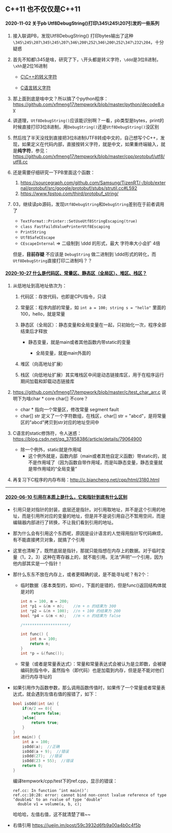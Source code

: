 ## C++11 也不仅仅是C++11

#### 2020-11-02 关于pb Utf8DebugString()打印\345\245\207引发的一些系列

1. 接入联调PB，发现Utf8DebugString() 打印bytes输出了这种 `\345\245\207\345\245\207\346\200\252\346\200\252\347\232\204`，十分疑惑

2. 首先不知都\345是啥，研究了下，`\`开头都是转义字符，`\ddd`是3位8进制，`\xhh`是2位16进制

   - [C\C++的转义字符](https://www.cnblogs.com/emanlee/archive/2010/05/14/1735274.html)

   - [C语言转义字符](http://c.biancheng.net/cpp/html/2890.html)
   
3. 那上面到底是啥中文？所以搞了个python程序：https://github.com/xfmeng17/tempwork/blob/master/python/decode8.py

4. 讲道理，`Utf8DebugString()`应该能识别啊？一看，pb类型是bytes，print的时候直接打印3位8进制，用`DebugString()`还是`Utf8DebugString()`没区别

5. 然后找了半天没找到直接把3位8进制UTF8转成中文的，自己想写个C++，发现，如果定义在代码内部，直接按转义字符，就是中文，如果重终端输入，就是**纯字符**，参见：https://github.com/xfmeng17/tempwork/blob/master/cpp/protobuf/utf8/utf8.cc

6. 还是需要仔细研究一下PB里面这个函数：
   1. https://sourcegraph.com/github.com/Samsung/TizenRT/-/blob/external/protobuf/src/google/protobuf/stubs/strutil.cc#L592
   2. https://www.fpstop.com/third/protobuf_string/
   
7. 03，继续读pb源码，发现`Utf8DebugString`和`DebugString`差别在于前者调用了

   - `TextFormat::Printer::SetUseUtf8StringEscaping(true)`
   - `class FastFaildValuePrinterUtf8Escaping`
   - `PrintString`
   - `Utf8SafeCEscape`
   - `CEscapeInternal` => 二级制到 \ddd 的形式，最大 字符串大小会扩 4倍

   但是，**目前存疑** 不应该是 `DebugString` 做二进制到 \ddd形式的转化，而`Utf8DebugString`直接打印二进制吗？？

   



#### [2020-10-27 什么是代码区、常量区、静态区（全局区）、堆区、栈区？](https://blog.csdn.net/u014470361/article/details/79297601)

1. 从低地址到高地址依次为：
   1. 代码区：存放代码，也即是CPU指令，只读

   2. 常量区：程序内部的常量，如 `int a = 100; string s = "hello"` 里面的100，hello，就是常量 

   3. 静态区（全局区）：静态变量和全局变量在一起，只初始化一次，程序全部结束后才释放

      - 静态变量，就是main或者其他函数内带static的变量

      	- 全局变量，就是main外面的

   4. 堆区（向高地址扩展）

   5. 栈区（向低地址扩展）其实堆栈区中间是动态链接库区，用于在程序运行期间加载和卸载动态链接库

2. https://github.com/xfmeng17/tempwork/blob/master/c/test_char_arr.c 说明下为啥char * core char[] 不core？
   - char * 指向一个常量区，修改常量 segment fault
   - char[] str 定义了一个字符数组，在栈区，char[] str = "abcd"，是将常量区的"abcd"拷贝到str对应的地址空间中
   
3. C语言的static修饰符，令人迷惑：https://blog.csdn.net/qq_37858386/article/details/79064900

   	- 除一个例外，static就是作用域
      	- 这个例外就是，函数内部（main或者其他自定义函数）带static的，就不是作用域了（因为函数自带作用域，而是叫静态变量，静态变量就是带作用域的“全局变量”

4. 再复习下C程序的内存布局：http://c.biancheng.net/cpp/html/3180.html

------

#### [2020-06-10 引用在本质上是什么，它和指针到底有什么区别](http://c.biancheng.net/cpp/biancheng/view/3261.html)

- 引用只是对指针的封装，底层还是指针。对引用取地址，并不是这个引用的地址，而是引用所对应的变量的地址，但是并不是说引用自己不暂用空间，而是编辑器内部进行了转换，不让我们看到引用的地址。

- 那为什么会有引用这个东西呢，原因是设计语言的人觉得用指针写代码麻烦，有不能直接拷贝对象，就搞了个引用

- 这里也清晰了，既然底层是指针，那就只能指想在内存上的数据。对于临时变量（1，2，3）这种在寄存器上的，就不能引用。无法“声明”一个引用，因为他内部其实是一个指针！

- 那什么东东不放在内存上，或者更精确的说，是不能寻址呢？有2个：

  - 临时数据（基本类型的，如int），下面的是错的，但是func()返回结构体就是对的

    ```c++
    int n = 100, m = 200;
    int *p1 = &(m + n);    //m + n 的结果为 300
    int *p2 = &(n + 100);  //n + 100 的结果为 200
    bool *p4 = &(m < n);   //m < n 的结果为 false
    
    /********************/
    
    int func() {
        int n = 100;
        return n;
    }
    int *p = &(func());
    ```

  - 常量（或者是常量表达式）：常量和常量表达式会被认为是立即数，会被硬编码到指令中，虽然指令（即代码）也是加载到内存，但是是不能对他们进行内存寻址的

- 如果引用作为函数参数，那么调用函数传值时，如果传了一个常量或者常量表达式，就会遇到左值右值的报错了，如下：

  ```c++
  bool isOdd(int &n) {
      if(n/2 == 0){
          return false;
      }else{
          return true;
      }
  }
  int main() {
      int a = 100;
      isOdd(a);  //正确
      isOdd(a + 9);  //错误
      isOdd(27);  //错误
      isOdd(23 + 55);  //错误
      return 0;
  }
  ```

  编译tempwork/cpp/test下的ref.cpp，显示的错误：

  ```shell
  ref.cc: In function ‘int main()’:
  ref.cc:10:28: error: cannot bind non-const lvalue reference of type ‘double&’ to an rvalue of type ‘double’
    double v1 = volume(a, b, c);
  ```

  哈哈哈，左值右值，这不就清楚了嘛~~

- 右值引用 https://juejin.im/post/59c3932d6fb9a00a4b0c4f5b